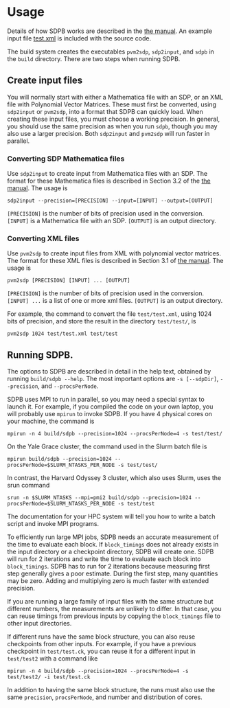 # Usage

Details of how SDPB works are described in the [the
manual](SDPB-Manual.pdf).  An example input file
[test.xml](../test/test.xml) is included with the source code.

The build system creates the executables `pvm2sdp`, `sdp2input`, and
`sdpb` in the `build` directory.  There are two steps when running
SDPB.

## Create input files

You will normally start with either a Mathematica file with an SDP, or
an XML file with Polynomial Vector Matrices.  These must first be
converted, using `sdp2input` or `pvm2sdp`, into a format that SDPB can
quickly load.  When creating these input files, you must choose a
working precision.  In general, you should use the same precision as
when you run `sdpb`, though you may also use a larger precision.  Both
`sdp2input` and `pvm2sdp` will run faster in parallel.

### Converting SDP Mathematica files

Use `sdp2input` to create input from Mathematica files with an SDP.
The format for these Mathematica files is described in Section 3.2 of
the [the manual](SDPB-Manual.pdf).  The usage is

    sdp2input --precision=[PRECISION] --input=[INPUT] --output=[OUTPUT]

`[PRECISION]` is the number of bits of precision used in the
conversion.  `[INPUT]` is a Mathematica file with an SDP. `[OUTPUT]`
is an output directory.

### Converting XML files

Use `pvm2sdp` to create input files from XML with polynomial vector
matrices.  The format for these XML files is described in Section 3.1
of [the manual](SDPB-Manual.pdf).  The usage is

    pvm2sdp [PRECISION] [INPUT] ... [OUTPUT]

`[PRECISION]` is the number of bits of precision used in the
conversion.  `[INPUT] ...` is a list of one or more xml
files. `[OUTPUT]` is an output directory.

For example, the command to convert the file `test/test.xml`, using
1024 bits of precision, and store the result in the directory
`test/test/`, is

    pvm2sdp 1024 test/test.xml test/test

## Running SDPB.

The options to SDPB are described in detail in the help text, obtained
by running `build/sdpb --help`.  The most important options are `-s [--sdpDir]`,
`--precision`, and `--procsPerNode`.

SDPB uses MPI to run in parallel, so you may need a special syntax to
launch it.  For example, if you compiled the code on your own laptop,
you will probably use `mpirun` to invoke SDPB.  If you have 4 physical
cores on your machine, the command is

    mpirun -n 4 build/sdpb --precision=1024 --procsPerNode=4 -s test/test/

On the Yale Grace cluster, the command used in the Slurm batch file is

    mpirun build/sdpb --precision=1024 --procsPerNode=$SLURM_NTASKS_PER_NODE -s test/test/

In contrast, the Harvard Odyssey 3 cluster, which also uses Slurm,
uses the srun command

    srun -n $SLURM_NTASKS --mpi=pmi2 build/sdpb --precision=1024 --procsPerNode=$SLURM_NTASKS_PER_NODE -s test/test

The documentation for your HPC system will tell you how to write a
batch script and invoke MPI programs.

To efficiently run large MPI jobs, SDPB needs an accurate measurement
of the time to evaluate each block.  If `block_timings` does not
already exists in the input directory or a checkpoint directory, SDPB
will create one.  SDPB will run for 2 iterations and write the time to
evaluate each block into `block_timings`.  SDPB has to run for 2
iterations because measuring first step generally gives a poor
estimate.  During the first step, many quantities may be zero.
Adding and multiplying zero is much faster with extended precision.

If you are running a large family of input files with the same
structure but different numbers, the measurements are unlikely to
differ.  In that case, you can reuse timings from previous inputs by
copying the `block_timings` file to other input directories.

If different runs have the same block structure, you can also reuse
checkpoints from other inputs. For example, if you have a previous
checkpoint in `test/test.ck`, you can reuse it for a different input
in `test/test2` with a command like

    mpirun -n 4 build/sdpb --precision=1024 --procsPerNode=4 -s test/test2/ -i test/test.ck

In addition to having the same block structure, the runs must also use
the same `precision`, `procsPerNode`, and number and distribution of
cores.
